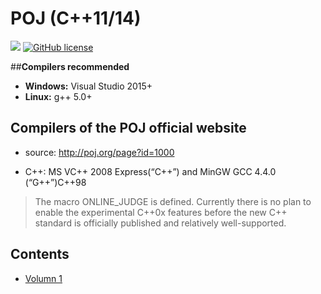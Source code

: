 # **POJ (C++11/14)**

[![](https://img.shields.io/badge/POJ-website-green.svg)](http://poj.org/)
[![GitHub license](https://img.shields.io/badge/license-CC0-blue.svg)](https://github.com/yzcyx/POJ-in-CPP/blob/master/license)

##**Compilers recommended**

* **Windows:** Visual Studio 2015+
* **Linux:** g++ 5.0+

## **Compilers of the POJ official website** 

* source: http://poj.org/page?id=1000

* C++:	MS VC++ 2008 Express(“C++”) and MinGW GCC 4.4.0 (“G++”)C++98	

> The macro ONLINE_JUDGE is defined.
Currently there is no plan to enable the experimental C++0x features before the new C++ standard is officially published and relatively well-supported.


## **Contents**

*  [Volumn 1](https://github.com/yzcyx/POJ/tree/master/Vol1)
